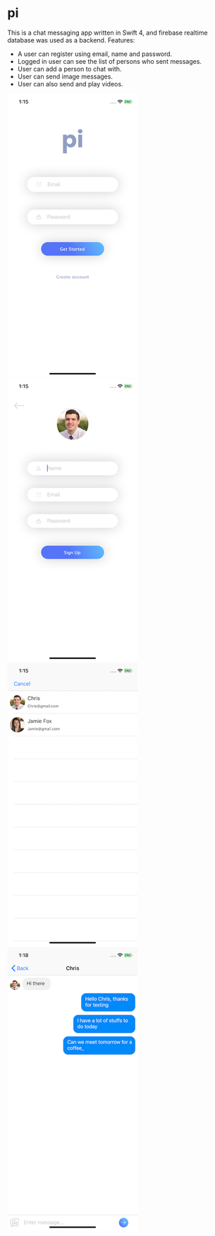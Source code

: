 # pi
This is a chat messaging app written in Swift 4, and firebase realtime database was used as a backend. Features:
- A user can register using email, name and password.
- Logged in user can see the list of persons who sent messages.
- User can add a person to chat with.
- User can send image messages.
- User can also send and play videos.

![ScreenShot1](https://github.com/nasim-ahmed/pi/blob/master/screen1.png)![ScreenShot2](https://github.com/nasim-ahmed/pi/blob/master/screen2.png)![ScreenShot3](https://github.com/nasim-ahmed/pi/blob/master/screen3.png)![ScreenShot4](https://github.com/nasim-ahmed/pi/blob/master/screen4.png)
